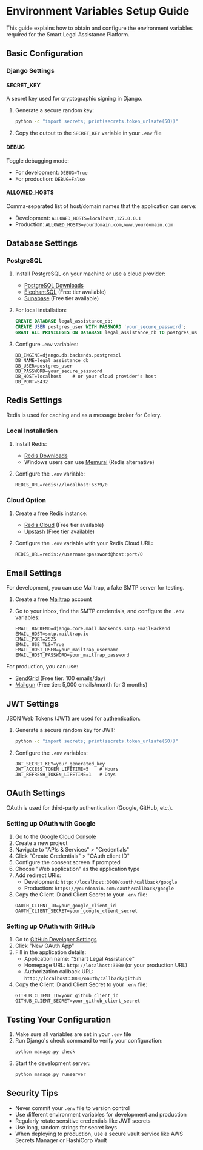 # Environment Variables Setup Guide

This guide explains how to obtain and configure the environment variables required for the Smart Legal Assistance Platform.

## Basic Configuration

### Django Settings

#### SECRET_KEY
A secret key used for cryptographic signing in Django.

1. Generate a secure random key:
   ```bash
   python -c "import secrets; print(secrets.token_urlsafe(50))"
   ```
2. Copy the output to the `SECRET_KEY` variable in your `.env` file

#### DEBUG
Toggle debugging mode:
- For development: `DEBUG=True`
- For production: `DEBUG=False`

#### ALLOWED_HOSTS
Comma-separated list of host/domain names that the application can serve:
- Development: `ALLOWED_HOSTS=localhost,127.0.0.1`
- Production: `ALLOWED_HOSTS=yourdomain.com,www.yourdomain.com`

## Database Settings

### PostgreSQL

1. Install PostgreSQL on your machine or use a cloud provider:
   - [PostgreSQL Downloads](https://www.postgresql.org/download/)
   - [ElephantSQL](https://www.elephantsql.com/) (Free tier available)
   - [Supabase](https://supabase.com/) (Free tier available)

2. For local installation:
   ```sql
   CREATE DATABASE legal_assistance_db;
   CREATE USER postgres_user WITH PASSWORD 'your_secure_password';
   GRANT ALL PRIVILEGES ON DATABASE legal_assistance_db TO postgres_user;
   ```

3. Configure `.env` variables:
   ```
   DB_ENGINE=django.db.backends.postgresql
   DB_NAME=legal_assistance_db
   DB_USER=postgres_user
   DB_PASSWORD=your_secure_password
   DB_HOST=localhost    # or your cloud provider's host
   DB_PORT=5432
   ```

## Redis Settings

Redis is used for caching and as a message broker for Celery.

### Local Installation

1. Install Redis:
   - [Redis Downloads](https://redis.io/download)
   - Windows users can use [Memurai](https://www.memurai.com/) (Redis alternative)

2. Configure the `.env` variable:
   ```
   REDIS_URL=redis://localhost:6379/0
   ```

### Cloud Option

1. Create a free Redis instance:
   - [Redis Cloud](https://redis.com/try-free/) (Free tier available)
   - [Upstash](https://upstash.com/) (Free tier available)

2. Configure the `.env` variable with your Redis Cloud URL:
   ```
   REDIS_URL=redis://username:password@host:port/0
   ```

## Email Settings

For development, you can use Mailtrap, a fake SMTP server for testing.

1. Create a free [Mailtrap](https://mailtrap.io/) account

2. Go to your inbox, find the SMTP credentials, and configure the `.env` variables:
   ```
   EMAIL_BACKEND=django.core.mail.backends.smtp.EmailBackend
   EMAIL_HOST=smtp.mailtrap.io
   EMAIL_PORT=2525
   EMAIL_USE_TLS=True
   EMAIL_HOST_USER=your_mailtrap_username
   EMAIL_HOST_PASSWORD=your_mailtrap_password
   ```

For production, you can use:
- [SendGrid](https://sendgrid.com/) (Free tier: 100 emails/day)
- [Mailgun](https://www.mailgun.com/) (Free tier: 5,000 emails/month for 3 months)

## JWT Settings

JSON Web Tokens (JWT) are used for authentication.

1. Generate a secure random key for JWT:
   ```bash
   python -c "import secrets; print(secrets.token_urlsafe(50))"
   ```

2. Configure the `.env` variables:
   ```
   JWT_SECRET_KEY=your_generated_key
   JWT_ACCESS_TOKEN_LIFETIME=5    # Hours
   JWT_REFRESH_TOKEN_LIFETIME=1   # Days
   ```

## OAuth Settings

OAuth is used for third-party authentication (Google, GitHub, etc.).

### Setting up OAuth with Google

1. Go to the [Google Cloud Console](https://console.cloud.google.com/)
2. Create a new project
3. Navigate to "APIs & Services" > "Credentials"
4. Click "Create Credentials" > "OAuth client ID"
5. Configure the consent screen if prompted
6. Choose "Web application" as the application type
7. Add redirect URIs:
   - Development: `http://localhost:3000/oauth/callback/google`
   - Production: `https://yourdomain.com/oauth/callback/google`
8. Copy the Client ID and Client Secret to your `.env` file:
   ```
   OAUTH_CLIENT_ID=your_google_client_id
   OAUTH_CLIENT_SECRET=your_google_client_secret
   ```

### Setting up OAuth with GitHub

1. Go to [GitHub Developer Settings](https://github.com/settings/developers)
2. Click "New OAuth App"
3. Fill in the application details:
   - Application name: "Smart Legal Assistance"
   - Homepage URL: `http://localhost:3000` (or your production URL)
   - Authorization callback URL: `http://localhost:3000/oauth/callback/github`
4. Copy the Client ID and Client Secret to your `.env` file:
   ```
   GITHUB_CLIENT_ID=your_github_client_id
   GITHUB_CLIENT_SECRET=your_github_client_secret
   ```

## Testing Your Configuration

1. Make sure all variables are set in your `.env` file
2. Run Django's check command to verify your configuration:
   ```bash
   python manage.py check
   ```
3. Start the development server:
   ```bash
   python manage.py runserver
   ```

## Security Tips

- Never commit your `.env` file to version control
- Use different environment variables for development and production
- Regularly rotate sensitive credentials like JWT secrets
- Use long, random strings for secret keys
- When deploying to production, use a secure vault service like AWS Secrets Manager or HashiCorp Vault 